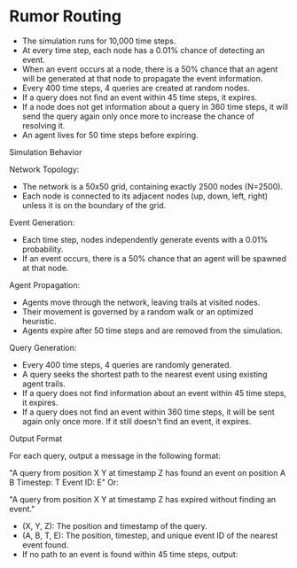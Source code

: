 # Rumor Routing

- The simulation runs for 10,000 time steps.
- At every time step, each node has a 0.01% chance of detecting an event.
- When an event occurs at a node, there is a 50% chance that an agent will be generated at that node to propagate the event information.
- Every 400 time steps, 4 queries are created at random nodes.
- If a query does not find an event within 45 time steps, it expires.
- If a node does not get information about a query in 360 time steps, it will send the query again only once more to increase the chance of resolving it.
- An agent lives for 50 time steps before expiring.

Simulation Behavior

Network Topology:
   - The network is a 50x50 grid, containing exactly 2500 nodes (N=2500).
   - Each node is connected to its adjacent nodes (up, down, left, right) unless it is on the boundary of the grid.

Event Generation:
   - Each time step, nodes independently generate events with a 0.01% probability.
   - If an event occurs, there is a 50% chance that an agent will be spawned at that node.

Agent Propagation:
   - Agents move through the network, leaving trails at visited nodes.
   - Their movement is governed by a random walk or an optimized heuristic.
   - Agents expire after 50 time steps and are removed from the simulation.

Query Generation:
   - Every 400 time steps, 4 queries are randomly generated.
   - A query seeks the shortest path to the nearest event using existing agent trails.
   - If a query does not find information about an event within 45 time steps, it expires.
   - If a query does not find an event within 360 time steps, it will be sent again only once more. If it still doesn't find an event, it expires.

Output Format

For each query, output a message in the following format:

   "A query from position X Y at timestamp Z has found an event on position A B Timestep: T Event ID: E"
Or:

   "A query from position X Y at timestamp Z has expired without finding an event."

- (X, Y, Z): The position and timestamp of the query.
- (A, B, T, E): The position, timestep, and unique event ID of the nearest event found.
- If no path to an event is found within 45 time steps, output:


